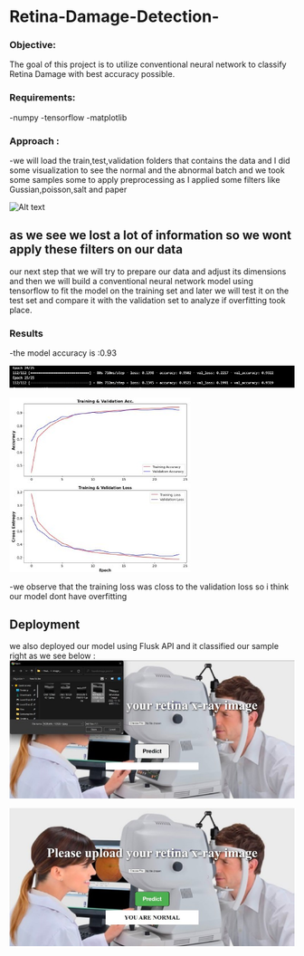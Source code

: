 # Retina-Damage-Detection-
### Objective:
The goal of this project is to utilize conventional neural network to classify Retina Damage with best accuracy possible.
### Requirements:
-numpy
-tensorflow
-matplotlib
### Approach :
-we will load the train,test,validation folders that contains the data and I did some visualization to see the normal and the abnormal batch and we took some samples some to apply preprocessing as I applied some filters like Gussian,poisson,salt and paper 

![Alt text](https://github.com/menna566/Retina-Damage-Detection-/blob/main/photo_6025840907745606851_y.jpg)

## as we see we lost a lot of information so we wont apply these filters on our data 


our next step that we will try to prepare our data and adjust its dimensions and then we will build a conventional neural network model using tensorflow to fit the model on the training set and later we will test it on the test set and compare it with the validation set to analyze if overfitting took place. 

### Results 
-the model accuracy is :0.93

![Alt text](https://github.com/menna566/Retina-Damage-Classification-/blob/main/Screenshot%202023-05-09%20215025.png)



![Alt text](https://github.com/menna566/Retina-Damage-Classification-/blob/main/photo_6025840907745606852_m.jpg)

-we observe that the training loss was closs to the validation loss so i think our model dont have overfitting 

## Deployment 
we also deployed our model using Flusk API and it classified our sample right as we see below :
![Alt text](https://github.com/menna566/Retina-Damage-Classification-/blob/main/photo_6025840907745606910_x.jpg)


![Alt text](https://github.com/menna566/Retina-Damage-Classification-/blob/main/photo_6025840907745606912_x%20(1).jpg)
